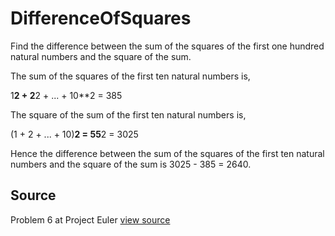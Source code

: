 # DifferenceOfSquares

Find the difference between the sum of the squares of the first one hundred natural numbers and the square of the sum.

The sum of the squares of the first ten natural numbers is,

1**2 + 2**2 + ... + 10**2 = 385

The square of the sum of the first ten natural numbers is,

(1 + 2 + ... + 10)**2 = 55**2 = 3025

Hence the difference between the sum of the squares of the first ten natural numbers and the square of the sum is 3025 - 385 = 2640.


## Source

Problem 6 at Project Euler [view source](http://projecteuler.net/problem=6)